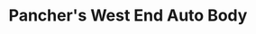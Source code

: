 ---
title: "Pancher's West End Auto Body"
url: /shamokin/panchers-west-end-auto-body/
shop: Autowerkstatt
---